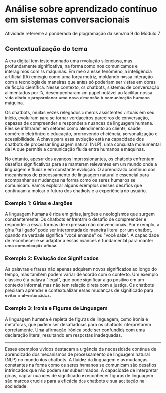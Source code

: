 # Análise sobre aprendizado contínuo em sistemas conversacionais
Atividade referente à ponderada de programação da semana 9 do Módulo 7

## Contextualização do tema
A era digital tem testemunhado uma revolução silenciosa, mas profundamente significativa, na forma como nos comunicamos e interagimos com as máquinas. Em meio a esse fenômeno, a inteligência artificial (IA) emergiu como uma força motriz, moldando nossa interação com a tecnologia de maneiras que antes só poderiam ser vistas em obras de ficção científica. Nesse contexto, os chatbots, sistemas de conversação alimentados por IA, desempenharam um papel notável ao facilitar nossa vida diária e proporcionar uma nova dimensão à comunicação humano-máquina.


Os chatbots, muitas vezes relegados a meros assistentes virtuais em seu início, evoluíram para se tornar verdadeiros parceiros de conversação, capazes de compreender e responder a nuances da linguagem humana. Eles se infiltraram em setores como atendimento ao cliente, saúde, comércio eletrônico e educação, promovendo eficiência, personalização e acessibilidade. A chave para essa evolução está na capacidade dos chatbots de processar linguagem natural (NLP), uma conquista monumental da IA que permitiu a comunicação fluida entre humanos e máquinas.


No entanto, apesar dos avanços impressionantes, os chatbots enfrentam desafios significativos para se manterem relevantes em um mundo onde a linguagem é fluida e em constante evolução. O aprendizado contínuo dos mecanismos de processamento de linguagem natural é essencial para acompanhar as mudanças na forma como os seres humanos se comunicam. Vamos explorar alguns exemplos desses desafios que continuam a moldar o futuro dos chatbots e a experiência do usuário.

### Exemplo 1: Gírias e Jargões


A linguagem humana é rica em gírias, jargões e neologismos que surgem constantemente. Os chatbots enfrentam o desafio de compreender e responder a essas formas de expressão não convencionais. Por exemplo, a gíria "tá ligado" pode ser interpretada de maneira literal por um chatbot, quando na verdade significa "você entende" ou "você sabe". A capacidade de reconhecer e se adaptar a essas nuances é fundamental para manter uma comunicação eficaz.

### Exemplo 2: Evolução dos Significados


As palavras e frases não apenas adquirem novos significados ao longo do tempo, mas também podem variar de acordo com o contexto. Um exemplo clássico é a palavra "legal", que pode significar algo positivo em um contexto informal, mas não tem relação direta com a justiça. Os chatbots precisam aprender e contextualizar essas mudanças de significado para evitar mal-entendidos.

### Exemplo 3: Ironia e Figuras de Linguagem

A linguagem humana é repleta de figuras de linguagem, como ironia e metáforas, que podem ser desafiadoras para os chatbots interpretarem corretamente. Uma afirmação irônica pode ser confundida com uma declaração literal, resultando em respostas inadequadas.

---

Esses exemplos vívidos destacam a urgência da necessidade contínua de aprendizado dos mecanismos de processamento de linguagem natural (NLP) no mundo dos chatbots. A fluidez da linguagem e as mudanças constantes na forma como os seres humanos se comunicam são desafios intrincados que não podem ser subestimados. A capacidade de interpretar gírias, captar nuances de significado e reconhecer figuras de linguagem são marcos cruciais para a eficácia dos chatbots e sua aceitação na sociedade.
